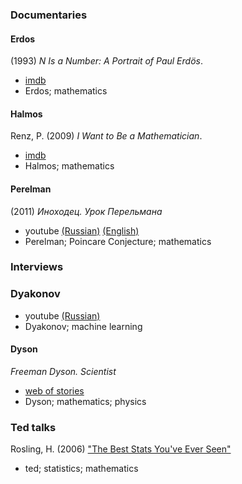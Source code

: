 ### Documentaries

#### Erdos

(1993) *N Is a Number: A Portrait of Paul Erdös*.
- [imdb](http://www.imdb.com/title/tt0125425/?ref_=nv_sr_1)
- Erdos; mathematics

#### Halmos

Renz, P. (2009) *I Want to Be a Mathematician*.
- [imdb](http://www.imdb.com/title/tt1417077/)
- Halmos; mathematics

#### Perelman

(2011) *Иноходец. Урок Перельмана*
- youtube [(Russian)](https://www.youtube.com/watch?v=wqpNb86wX9A) [(English)](https://www.youtube.com/watch?v=Ng1W2KUHI2s&t=893s)
- Perelman; Poincare Conjecture; mathematics

### Interviews

### Dyakonov

- youtube [(Russian)](https://www.youtube.com/watch?v=qV3yjIyj7Dc)
- Dyakonov; machine learning

#### Dyson

*Freeman Dyson. Scientist*
- [web of stories](https://www.webofstories.com/play/freeman.dyson/1)
- Dyson; mathematics; physics

### Ted talks

Rosling, H. (2006) ["The Best Stats You've Ever Seen"](https://www.ted.com/talks/hans_rosling_shows_the_best_stats_you_ve_ever_seen)
- ted; statistics; mathematics
